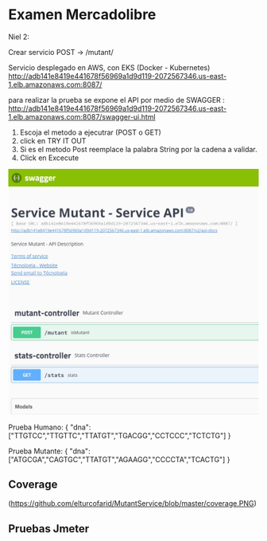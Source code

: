 <h1>Examen Mercadolibre</h1>


Niel 2: 

Crear servicio POST → /mutant/ 

Servicio desplegado en AWS, con EKS (Docker - Kubernetes)
http://adb141e8419e441678f56969a1d9d119-2072567346.us-east-1.elb.amazonaws.com:8087/

para realizar la prueba se expone el API por medio de SWAGGER : http://adb141e8419e441678f56969a1d9d119-2072567346.us-east-1.elb.amazonaws.com:8087/swagger-ui.html

1. Escoja el metodo a ejecutrar (POST o GET)
2. click en TRY IT OUT
3. Si es el metodo Post reemplace la palabra String por la cadena a validar.
4. Click en Excecute

![stack Overflow](https://github.com/elturcofarid/MutantService/blob/master/swagger.JPG)

Prueba Humano: 
{
   "dna":["TTGTCC","TTGTTC","TTATGT","TGACGG","CCTCCC","TCTCTG"]
}


Prueba Mutante:
{
"dna":["ATGCGA","CAGTGC","TTATGT","AGAAGG","CCCCTA","TCACTG"]
}


<h2>Coverage</h2>

(https://github.com/elturcofarid/MutantService/blob/master/coverage.PNG)



<h2>Pruebas Jmeter</h2>

